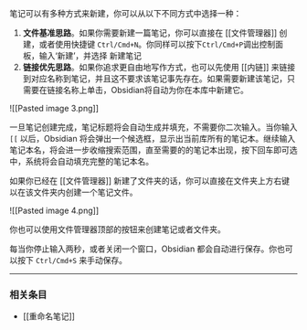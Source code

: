 笔记可以有多种方式来新建，你可以从以下不同方式中选择一种：

1. **文件基准思路**。如果你需要新建一篇笔记，你可以直接在 [[文件管理器]] 创建，或者使用快捷键 `Ctrl/Cmd+N`。你同样可以按下`Ctrl/Cmd+P`调出控制面板，输入‘新建’，并选择 新建笔记
2. **链接优先思路**。如果你追求更自由地写作方式，也可以先使用 [[内链]] 来链接到对应名称到笔记，并且这不要求该笔记事先存在。如果需要新建该笔记，只需要在链接名称上单击，Obsidian将自动为你在本库中新建它。

![[Pasted image 3.png]]

一旦笔记创建完成，笔记标题将会自动生成并填充，不需要你二次输入。当你输入 `[[` 以后，Obsidian 将会弹出一个候选框，显示出当前库所有的笔记本。继续输入笔记本名，将会进一步收缩搜索范围，直至需要的的笔记本出现，按下回车即可选中，系统将会自动填充完整的笔记本名。

如果你已经在 [[文件管理器]] 新建了文件夹的话，你可以直接在文件夹上方右键以在该文件夹内创建一个笔记文件。

![[Pasted image 4.png]]

你也可以使用文件管理器顶部的按钮来创建笔记或者文件夹。

每当你停止输入两秒，或者关闭一个窗口，Obsidian 都会自动进行保存。你也可以按下 `Ctrl/Cmd+S` 来手动保存。

---

### 相关条目

- [[重命名笔记]]

